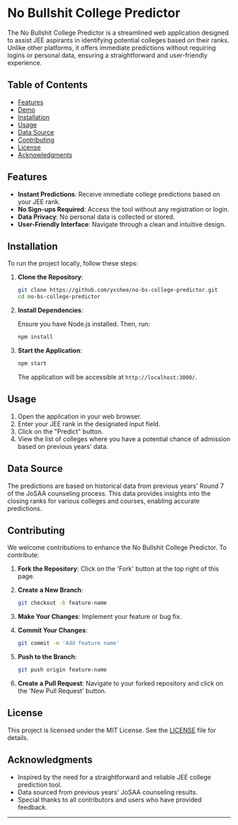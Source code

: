 # No Bullshit College Predictor

The No Bullshit College Predictor is a streamlined web application designed to assist JEE aspirants in identifying potential colleges based on their ranks. Unlike other platforms, it offers immediate predictions without requiring logins or personal data, ensuring a straightforward and user-friendly experience.

## Table of Contents

- [Features](#features)
- [Demo](#demo)
- [Installation](#installation)
- [Usage](#usage)
- [Data Source](#data-source)
- [Contributing](#contributing)
- [License](#license)
- [Acknowledgments](#acknowledgments)

## Features

- **Instant Predictions**: Receive immediate college predictions based on your JEE rank.
- **No Sign-ups Required**: Access the tool without any registration or login.
- **Data Privacy**: No personal data is collected or stored.
- **User-Friendly Interface**: Navigate through a clean and intuitive design.



## Installation

To run the project locally, follow these steps:

1. **Clone the Repository**:

   ```bash
   git clone https://github.com/yxshee/no-bs-college-predictor.git
   cd no-bs-college-predictor
   ```

2. **Install Dependencies**:

   Ensure you have Node.js installed. Then, run:

   ```bash
   npm install
   ```

3. **Start the Application**:

   ```bash
   npm start
   ```

   The application will be accessible at `http://localhost:3000/`.

## Usage

1. Open the application in your web browser.
2. Enter your JEE rank in the designated input field.
3. Click on the "Predict" button.
4. View the list of colleges where you have a potential chance of admission based on previous years' data.

## Data Source

The predictions are based on historical data from previous years' Round 7 of the JoSAA counseling process. This data provides insights into the closing ranks for various colleges and courses, enabling accurate predictions.

## Contributing

We welcome contributions to enhance the No Bullshit College Predictor. To contribute:

1. **Fork the Repository**: Click on the 'Fork' button at the top right of this page.
2. **Create a New Branch**:

   ```bash
   git checkout -b feature-name
   ```

3. **Make Your Changes**: Implement your feature or bug fix.
4. **Commit Your Changes**:

   ```bash
   git commit -m 'Add feature name'
   ```

5. **Push to the Branch**:

   ```bash
   git push origin feature-name
   ```

6. **Create a Pull Request**: Navigate to your forked repository and click on the 'New Pull Request' button.

## License

This project is licensed under the MIT License. See the [LICENSE](https://github.com/yxshee/no-bs-college-predictor/blob/main/LICENSE) file for details.

## Acknowledgments

- Inspired by the need for a straightforward and reliable JEE college prediction tool.
- Data sourced from previous years' JoSAA counseling results.
- Special thanks to all contributors and users who have provided feedback.

---

